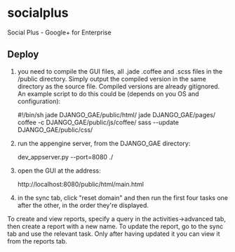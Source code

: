 socialplus
==========

Social Plus - Google+ for Enterprise

Deploy
------

1. you need to compile the GUI files, all .jade .coffee and .scss files in the /public directory. Simply output the compiled version in the same directory as the source file. Compiled versions are already gitignored. An example script to do this could be (depends on you OS and configuration):

    #!/bin/sh
    jade DJANGO_GAE/public/html/
    jade DJANGO_GAE/pages/
    coffee -c DJANGO_GAE/public/js/coffee/
    sass --update DJANGO_GAE/public/css/

2. run the appengine server, from the DJANGO_GAE directory:
    
    dev_appserver.py --port=8080 ./

3. open the GUI at the address:

    http://localhost:8080/public/html/main.html

4. in the sync tab, click "reset domain" and then run the first four tasks one after the other, in the order they're displayed.

To create and view reports, specify a query in the activities->advanced tab, then create a report with a new name. To update the report, go to the sync tab and use the relevant task. Only after having updated it you can view it from the reports tab.